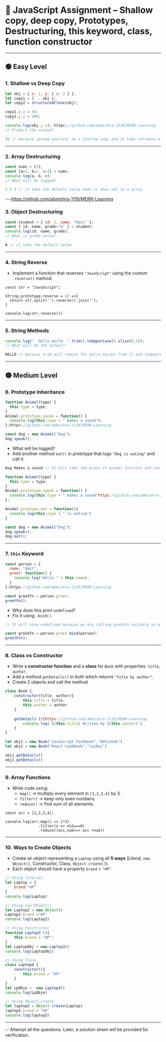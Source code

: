 # 📝 JavaScript Assignment – Shallow copy, deep copy, Prototypes, Destructuring, this keyword, class, function constructor 

---

## 🟢 Easy Level

### 1. Shallow vs Deep Copy
```js
let obj = { x: 1, y: { z: 2 } };
let copy1 = { ...obj };
let copy2 = structuredClone(obj);

copy1.y.z = 50;
copy2.y.z = 100;

console.log(obj.y.z); https://github.com/abmishra-1119/MERN-Learning
// Predict the output?
```
```js
50 // because spread operator do a shallow copy and it take refrence of inner object and change in obj1 will refelect to the original one.
```

---

### 2. Array Destructuring
```js
const nums = [5];
const [a=1, b=2, c=3] = nums;
console.log(a, b, c); 
// What will be logged?
```
```js
5 2 3 // it take the default value when it does not in a array
```

---https://github.com/abmishra-1119/MERN-Learning

### 3. Object Destructuring
```js
const student = { id: 1, name: "Ravi" };
const { id, name, grade="A" } = student;
console.log(id, name, grade);
// What is grade value?
```
```js
A // it take the default value
```

---

### 4. String Reverse
- Implement a function that reverses `"JavaScript"` using the custom `.reverse()` method.  
```jshttps://github.com/abmishra-1119/MERN-Learning
const str = "JavaScript";

String.prototype.reverse = () =>{
  return str.split('').reverse().join('');
}

console.log(str.reverse())

```


---

### 5. String Methods
```js
console.log("  hello world  ".trim().toUpperCase().slice(0,5));
// What will be the output?
```

```js
HELLO // because trim will remove the extra spcaes from it and toUpperCase will convert it into uppercase
```

---

## 🟡 Medium Level  

### 6. Prototype Inheritance
```js
function Animal(type) {
  this.type = type;
}
Animal.prototype.speak = function() {
  console.log(this.type + " makes a sound");
};https://github.com/abmishra-1119/MERN-Learning

const dog = new Animal("Dog");
dog.speak();
```

- What will be logged?  
- Add another method `eat()` in prototype that logs `"Dog is eating"` and call it.  

```js
Dog Makes a sound // It will take the proto of Animal function and use in it

function Animal(type) {
  this.type = type;
}
Animal.prototype.speak = function() {
  console.log(this.type + " makes a sound"https://github.com/abmishra-1119/MERN-Learning);
};

Animal.protoype.eat = function(){
  console.log(this.type + " is eating")
}

const dog = new Animal("Dog");
dog.speak();
dog.eat();
```

---

### 7. `this` Keyword
```js
const person = {
  name: "Amit",
  greet: function() {
    console.log("Hello " + this.name);
  }
};https://github.com/abmishra-1119/MERN-Learning

const greetFn = person.greet;
greetFn(); 
```

- Why does this print `undefined`?  
- Fix it using `.bind()`.  

```js
// It will show undefined because we are calling greatFn variable as a function it does not take this.name in it scope for fixing it we have to use a bind method.

const greetFn = person.greet.bind(person);
greetFn();
```

---

### 8. Class vs Constructor
- Write a **constructor function** and a **class** for `Book` with properties: `title`, `author`.  
- Add a method `getDetails()` in both which returns `"title by author"`.  
- Create 2 objects and call the method.  
```js
class Book {
    constructor(title, author){
        this.title = title,
        this.author = author
    }
    
    getDetails (){https://github.com/abmishra-1119/MERN-Learning
        console.log(`${this.title} Written by ${this.author}`)
    }
}

let obj1 = new Book("JavaScript CookBook","Abhishek")
let obj2 = new Book("React CookBook","JaiRaj")

obj1.getDetails()
obj2.getDetails()
```

---

### 9. Array Functions
- Write code using:
  - `map()` → multiply every element in `[1,2,3,4]` by 3.  
  - `filter()` → keep only even numbers.  
  - `reduce()` → find sum of all elements. 
```jshttps://github.com/abmishra-1119/MERN-Learning
const arr = [1,2,3,4];

console.log(arr.map(i => i*3)
               .filter(n => n%2===0)
               .reduce((acc,num)=> acc +num))
``` 

---

### 10. Ways to Create Objects
- Create an object representing a `Laptop` using all **5 ways** (Literal, `new Object()`, Constructor, Class, `Object.create()`).  
- Each object should have a property `brand` = `"HP"`. 

```js
// Using literals
let Laptop = {
    brand:"HP"
}
console.log(Laptop)

// Using new Object()
let Laptop2 = new Object()
Laptop2.brand ="HP"
console.log(Laptop2)

// Using Constructor
function Laptop3 (){
    this.brand = "HP";
}
let LaptopObj = new Laptop3()
console.log(LaptopObj)

// Using Class
class Laptop4 {
    constructor(){
        this.brand = "HP"
    }
}
let LpObje =  new Laptop4()
console.log(LpObje)

// Using Object.create
let laptop5 = Object.create(Laptop)
laptop5.brand = "HP"
console.log(laptop5)
```

---

✅ Attempt all the questions. Later, a solution sheet will be provided for verification.  